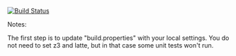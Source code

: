 [![Build Status](https://travis-ci.org/SkyeC0re/green.svg?branch=master)](https://travis-ci.org/SkyeC0re/green.svg?branch=master)

Notes:

The first step is to update "build.properties" with your local
settings.  You do not need to set z3 and latte, but in that case
some unit tests won't run.
   
